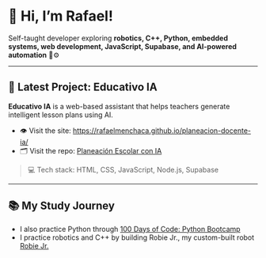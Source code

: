 # 👋 Hi, I’m Rafael!

Self-taught developer exploring **robotics, C++, Python, embedded systems, web development, JavaScript, Supabase, and AI-powered automation** 🤖⚙️

---

## 🧩 Latest Project: Educativo IA

**Educativo IA** is a web-based assistant that helps teachers generate intelligent lesson plans using AI.

- 👁️ Visit the site: https://rafaelmenchaca.github.io/planeacion-docente-ia/
- 🗂️ Visit the repo: [Planeación Escolar con IA](https://github.com/RafaelMenchaca/planeacion-docente-ia?tab=readme-ov-file)
> 💻 Tech stack: HTML, CSS, JavaScript, Node.js, Supabase

---

## 📚 My Study Journey

- I also practice Python through [100 Days of Code: Python Bootcamp](https://github.com/RafaelMenchaca/100-days-of-code-python)
- I practice robotics and C++ by building Robie Jr., my custom-built robot [Robie Jr.](https://github.com/RafaelMenchaca/robotics-projects)
